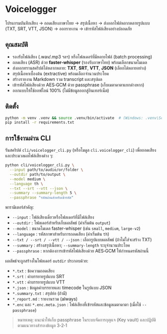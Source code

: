 # Voicelogger

โปรแกรมบันทึกเสียง → ถอดเสียงภาษาไทย → สรุปเนื้อหา → ส่งออกไฟล์หลากหลายรูปแบบ (TXT, SRT, VTT, JSON) → ออกรายงาน → เข้ารหัสไฟล์เสียงอย่างปลอดภัย

## คุณสมบัติ

- รองรับไฟล์เสียง (.wav/.mp3 ฯลฯ) หรือโฟลเดอร์ที่มีหลายไฟล์ (batch processing)
- ถอดเสียง (ASR) ด้วย **faster-whisper** (รองรับภาษาไทย) พร้อมเลือกขนาดโมเดล
- ส่งออกทรานสคริปต์ได้หลากหลาย: **TXT**, **SRT**, **VTT**, **JSON** (เลือกได้หลายอย่าง)
- สรุปเนื้อหาเบื้องต้น (extractive) พร้อมเลือกจำนวนประโยค
- สร้างรายงาน Markdown รวม transcript และสรุปผล
- เข้ารหัสไฟล์เสียงด้วย AES‑GCM ด้วย passphrase (เก็บเมตาดาตาแยกต่างหาก)
- ออกแบบให้ใช้ออฟไลน์ 100% (ไม่มีข้อมูลออกสู่อินเทอร์เน็ต)

## ติดตั้ง

```bash
python -m venv .venv && source .venv/bin/activate  # (Windows: .venv\Scripts\activate)
pip install -r requirements.txt
```

## การใช้งานผ่าน CLI

รันสคริปต์ `cli/voicelogger_cli.py` (หรือโมดูล `cli.voicelogger_cli`) เพื่อถอดเสียงและประมวลผลไฟล์เสียงต่าง ๆ:

```bash
python cli/voicelogger_cli.py \
  --input path/to/audio/or/folder \
  --outdir path/to/output \
  --model medium \
  --language th \
  --txt --srt --vtt --json \
  --summary --summary-length 5 \
  --passphrase "รหัสผ่านสำหรับเข้ารหัส"
```

พารามิเตอร์สำคัญ:

- `--input` : ไฟล์เสียงเดี่ยวหรือโฟลเดอร์ที่มีไฟล์เสียง
- `--outdir` : โฟลเดอร์สำหรับเก็บผลลัพธ์ (ค่าเริ่มต้น `output`)
- `--model` : ขนาดโมเดล faster-whisper (เช่น `small`, `medium`, `large-v2`)
- `--language` : รหัสภาษาสำหรับการถอดเสียง (ค่าเริ่มต้น `th`)
- `--txt / --srt / --vtt / --json` : เลือกรูปแบบผลลัพธ์ (ถ้าไม่ใส่จะสร้าง TXT)
- `--summary` : สร้างสรุปเนื้อหา; `--summary-length` ระบุจำนวนประโยค
- `--passphrase` : หากต้องการเข้ารหัสไฟล์เสียงด้วย AES‑GCM ให้กำหนดรหัสผ่านนี้

ผลลัพธ์จะถูกสร้างในโฟลเดอร์ `outdir` ประกอบด้วย:
- `*.txt` : ข้อความถอดเสียง
- `*.srt` : คำบรรยายรูปแบบ SRT
- `*.vtt` : คำบรรยายรูปแบบ VTT
- `*.json` : ข้อมูลคำบรรยายและ timecode ในรูปแบบ JSON
- `*.summary.txt` : สรุปย่อ (ถ้ามี)
- `*_report.md` : รายงานรวม (always)
- `*.enc` และ `*.enc.meta.json` : ไฟล์เสียงที่เข้ารหัสและข้อมูลเมตาดาตา (เมื่อใช้ `--passphrase`)

> หมายเหตุ: แนะนำให้เก็บ passphrase ในระบบจัดการกุญแจ (Key vault) และปฏิบัติตามแนวทางสำรองข้อมูล 3‑2‑1

